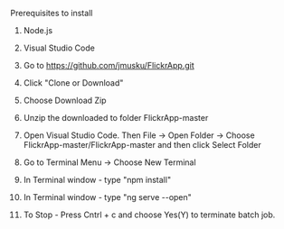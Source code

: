 Prerequisites to install 
1. Node.js
2. Visual Studio Code

1. Go to https://github.com/jmusku/FlickrApp.git
2. Click "Clone or Download"
3. Choose Download Zip
4. Unzip the downloaded to folder FlickrApp-master
5. Open Visual Studio Code. Then File -> Open Folder -> Choose FlickrApp-master/FlickrApp-master and then click Select Folder
6. Go to Terminal Menu -> Choose New Terminal
7. In Terminal window - type "npm install"
8. In Terminal window - type "ng serve --open"
9. To Stop - Press Cntrl + c and choose Yes(Y) to terminate batch job.
